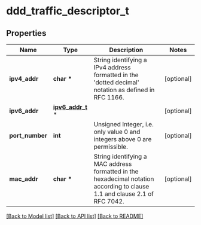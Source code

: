 # ddd_traffic_descriptor_t

## Properties
Name | Type | Description | Notes
------------ | ------------- | ------------- | -------------
**ipv4_addr** | **char \*** | String identifying a IPv4 address formatted in the &#39;dotted decimal&#39; notation as defined in RFC 1166.  | [optional] 
**ipv6_addr** | [**ipv6_addr_t**](ipv6_addr.md) \* |  | [optional] 
**port_number** | **int** | Unsigned Integer, i.e. only value 0 and integers above 0 are permissible. | [optional] 
**mac_addr** | **char \*** | String identifying a MAC address formatted in the hexadecimal notation according to clause 1.1 and clause 2.1 of RFC 7042.  | [optional] 

[[Back to Model list]](../README.md#documentation-for-models) [[Back to API list]](../README.md#documentation-for-api-endpoints) [[Back to README]](../README.md)


